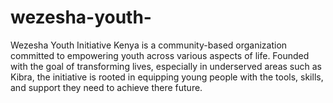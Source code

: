 # wezesha-youth-
Wezesha Youth Initiative Kenya is a community-based organization committed to empowering youth across various aspects of life. Founded with the goal of transforming lives, especially in underserved areas such as Kibra, the initiative is rooted in equipping young people with the tools, skills, and support they need to achieve there future.
